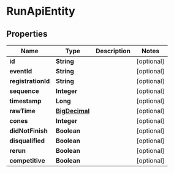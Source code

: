 
# RunApiEntity

## Properties
Name | Type | Description | Notes
------------ | ------------- | ------------- | -------------
**id** | **String** |  |  [optional]
**eventId** | **String** |  |  [optional]
**registrationId** | **String** |  |  [optional]
**sequence** | **Integer** |  |  [optional]
**timestamp** | **Long** |  |  [optional]
**rawTime** | [**BigDecimal**](BigDecimal.md) |  |  [optional]
**cones** | **Integer** |  |  [optional]
**didNotFinish** | **Boolean** |  |  [optional]
**disqualified** | **Boolean** |  |  [optional]
**rerun** | **Boolean** |  |  [optional]
**competitive** | **Boolean** |  |  [optional]



